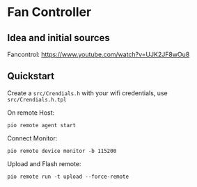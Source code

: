 # Fan Controller

## Idea and initial sources

Fancontrol: https://www.youtube.com/watch?v=UJK2JF8wOu8

## Quickstart

Create a `src/Crendials.h` with your wifi credentials, use `src/Crendials.h.tpl`

On remote Host:

```shell
pio remote agent start
```

Connect Monitor:

```shell
pio remote device monitor -b 115200
```

Upload and Flash remote:

```shell
pio remote run -t upload --force-remote
```
